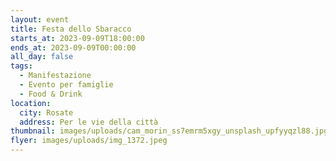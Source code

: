 ```yaml
---
layout: event
title: Festa dello Sbaracco
starts_at: 2023-09-09T18:00:00
ends_at: 2023-09-09T00:00:00
all_day: false
tags:
  - Manifestazione
  - Evento per famiglie
  - Food & Drink
location:
  city: Rosate
  address: Per le vie della città
thumbnail: images/uploads/cam_morin_ss7emrm5xgy_unsplash_upfyyqzl88.jpg
flyer: images/uploads/img_1372.jpeg
---
```

